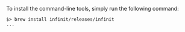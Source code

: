 <p>To install the command-line tools, simply run the following command:</p>

<pre><code>$> brew install infinit/releases/infinit
...</code></pre>

